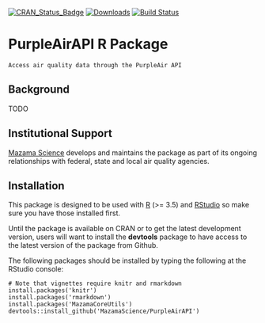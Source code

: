 [![CRAN\_Status\_Badge](http://www.r-pkg.org/badges/version/PurpleAirAPI)](https://cran.r-project.org/package=PurpleAirAPI)
[![Downloads](http://cranlogs.r-pkg.org/badges/PurpleAirAPI)](https://cran.r-project.org/package=PurpleAirAPI)
[![Build Status](https://travis-ci.org/MazamaScience/PurpleAirAPI.svg?branch=master)](https://travis-ci.org/MazamaScience/PurpleAirAPI)

# PurpleAirAPI R Package

`Access air quality data through the PurpleAir API`

## Background

TODO

## Institutional Support

[Mazama Science](https://mazamascience.com) develops and maintains the package 
as part of its ongoing relationships with federal, state and local air quality 
agencies.

## Installation

This package is designed to be used with [R](https://cran.r-project.org) 
(>= 3.5) and [RStudio](https://rstudio.com/) so make sure you have those 
installed first.

Until the package is available on CRAN or to get the latest development version, 
users will want to install the **devtools** package to have access to the latest 
version of the package from Github.

The following packages should be installed by typing the following at the 
RStudio console:

```
# Note that vignettes require knitr and rmarkdown
install.packages('knitr')
install.packages('rmarkdown')
install.packages('MazamaCoreUtils')
devtools::install_github('MazamaScience/PurpleAirAPI')
```
